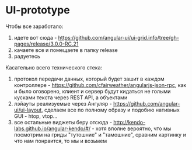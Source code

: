 # UI-prototype


Чтобы все заработало:
1. идете вот сюда - https://github.com/angular-ui/ui-grid.info/tree/gh-pages/release/3.0.0-RC.21
2. качаете все и помещаете в папку release
3. радуетесь

Касательно всего технического стека:
1. протокол передачи данных, который будет зашит в каждом контроллере - https://github.com/cfairweather/angularjs-json-rpc, как и было оговорено, клиент и сервер будут кидаться не голыми кусками текста через REST API, а объектами
2. лэйауты реализуемые через Ангуляр - https://github.com/angular-ui/ui-layout, сделаем все по полному образу и подобию нативных GUI - htop, vtop...
3. все остальные виджеты беру отсюда - http://kendo-labs.github.io/angular-kendo/#/  - хотя вполне вероятно, что мы посмотрим на гриды "тутошние" и "тамошние", сравним картинку и что нам понраится, то мы и возьмем